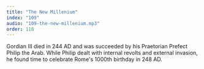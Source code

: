 ```yaml
---
title: "The New Millenium"
index: "109"
audio: "109-the-new-millenium.mp3"
order: 118
---
```


Gordian III died in 244 AD and was succeeded by his Praetorian Prefect Philip the Arab. While Philip dealt with internal revolts and external invasion, he found time to celebrate Rome's 1000th birthday in 248 AD.

